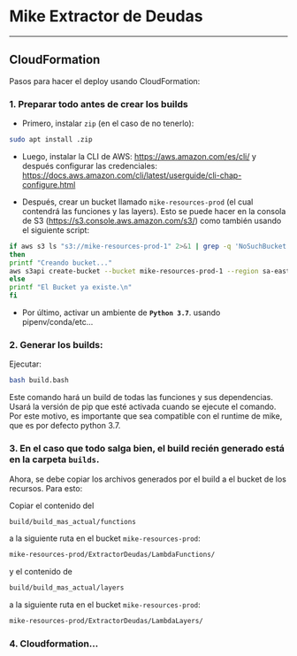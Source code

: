 
# Mike Extractor de Deudas

---
## CloudFormation

Pasos para hacer el deploy usando CloudFormation: 

### 1. Preparar todo antes de crear los builds

- Primero, instalar `zip` (en el caso de no tenerlo):

```bash 
sudo apt install .zip
```

- Luego, instalar la CLI de AWS: https://aws.amazon.com/es/cli/
y después configurar las credenciales: https://docs.aws.amazon.com/cli/latest/userguide/cli-chap-configure.html

- Después, crear un bucket llamado `mike-resources-prod` (el cual contendrá las funciones y las layers). Esto se puede hacer  en la consola de S3 (https://s3.console.aws.amazon.com/s3/) como también usando el siguiente script:

```bash
if aws s3 ls "s3://mike-resources-prod-1" 2>&1 | grep -q 'NoSuchBucket'
then
printf "Creando bucket..."
aws s3api create-bucket --bucket mike-resources-prod-1 --region sa-east-1 --create-bucket-configuration LocationConstraint=sa-east-1
else
printf "El Bucket ya existe.\n"
fi
```

- Por último, activar un ambiente de **`Python 3.7`**. usando pipenv/conda/etc...

### 2. Generar los builds: 

Ejecutar:

```bash
bash build.bash
```

Este comando hará un build de todas las funciones y sus dependencias. 
Usará la versión de pip que esté activada cuando se ejecute el comando. Por este motivo, es importante que sea compatible con el runtime de mike, que es por defecto python 3.7.


### 3. En el caso que todo salga bien, el build recién generado está en la carpeta `builds`. 

Ahora, se debe copiar los archivos generados por el build a el bucket de los recursos. Para esto:

Copiar el contenido del 

```bash
build/build_mas_actual/functions 
```

a la siguiente ruta en el bucket `mike-resources-prod`: 

```bash
mike-resources-prod/ExtractorDeudas/LambdaFunctions/
```

y el contenido de 
```bash
build/build_mas_actual/layers 
```

a la siguiente ruta en el bucket `mike-resources-prod`: 

```bash
mike-resources-prod/ExtractorDeudas/LambdaLayers/
```

### 4. Cloudformation...

